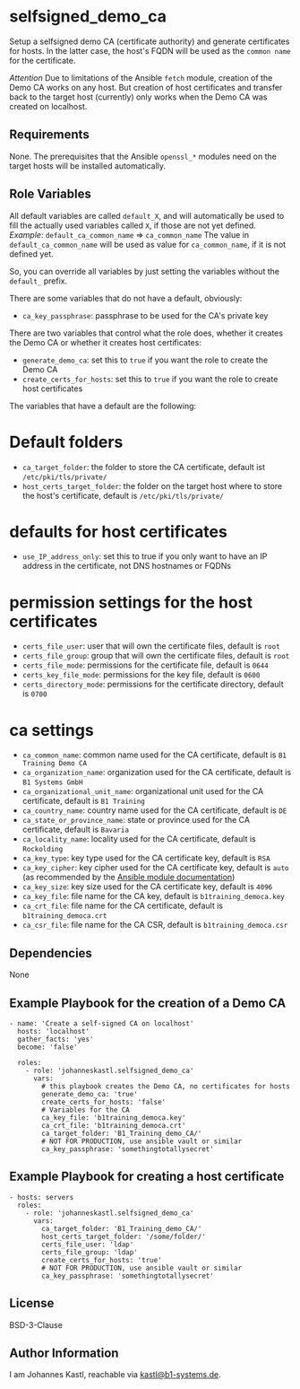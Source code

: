 selfsigned_demo_ca
=========

Setup a selfsigned demo CA (certificate authority) and generate certificates for hosts. In the latter case, the host's FQDN will be used as the `common name` for the certificate.

*Attention*
Due to limitations of the Ansible `fetch` module, creation of the Demo CA works on any host. But creation of host certificates and transfer back to the target host (currently) only works when the Demo CA was created on localhost.

Requirements
------------

None. The prerequisites that the Ansible `openssl_*` modules need on the target hosts will be installed automatically.

Role Variables
--------------

All default variables are called `default_X`, and will automatically be used to fill the actually used variables called `X`, if those are not yet defined.
*Example*:
`default_ca_common_name` => `ca_common_name`
The value in `default_ca_common_name` will be used as value for `ca_common_name`, if it is not defined yet.

So, you can override all variables by just setting the variables without the `default_` prefix.

There are some variables that do not have a default, obviously:

- `ca_key_passphrase`: passphrase to be used for the CA's private key

There are two variables that control what the role does, whether it creates the Demo CA or whether it creates host certificates:
- `generate_demo_ca`: set this to `true` if you want the role to create the Demo CA
- `create_certs_for_hosts`: set this to `true` if you want the role to create host certificates

The variables that have a default are the following:

# Default folders
- `ca_target_folder`: the folder to store the CA certificate, default ist `/etc/pki/tls/private/`
- `host_certs_target_folder`: the folder on the target host where to store the host's certificate, default is `/etc/pki/tls/private/`

# defaults for host certificates
- `use_IP_address_only`: set this to true if you only want to have an IP address in the certificate, not DNS hostnames or FQDNs

# permission settings for the host certificates
- `certs_file_user`: user that will own the certificate files, default is `root`
- `certs_file_group`: group that will own the certificate files, default is `root`
- `certs_file_mode`: permissions for the certificate file, default is `0644`
- `certs_key_file_mode`: permissions for the key file, default is `0600`
- `certs_directory_mode`: permissions for the certificate directory, default is `0700`

# ca settings
- `ca_common_name`: common name used for the CA certificate, default is `B1 Training Demo CA`
- `ca_organization_name`: organization used for the CA certificate, default is `B1 Systems GmbH`
- `ca_organizational_unit_name`:  organizational unit used for the CA certificate, default is `B1 Training`
- `ca_country_name`:  country name used for the CA certificate, default is `DE`
- `ca_state_or_province_name`:  state or province used for the CA certificate, default is `Bavaria`
- `ca_locality_name`:  locality used for the CA certificate, default is `Rockolding`
- `ca_key_type`:  key type used for the CA certificate key, default is `RSA`
- `ca_key_cipher`: key cipher used for the CA certificate key, default is `auto` (as recommended by the [Ansible module documentation](https://docs.ansible.com/ansible/latest/collections/community/crypto/openssl_privatekey_module.html))
- `ca_key_size`: key size used for the CA certificate key, default is `4096`
- `ca_key_file`: file name for the CA key, default is `b1training_democa.key`
- `ca_crt_file`: file name for the CA certificate, default is `b1training_democa.crt`
- `ca_csr_file`: file name for the CA CSR, default is `b1training_democa.csr`

Dependencies
------------

None

Example Playbook for the creation of a Demo CA
----------------

    - name: 'Create a self-signed CA on localhost'
      hosts: 'localhost'
      gather_facts: 'yes'
      become: 'false'

      roles:
        - role: 'johanneskastl.selfsigned_demo_ca'
          vars:
            # this playbook creates the Demo CA, no certificates for hosts
            generate_demo_ca: 'true'
            create_certs_for_hosts: 'false'
            # Variables for the CA
            ca_key_file: 'b1training_democa.key'
            ca_crt_file: 'b1training_democa.crt'
            ca_target_folder: 'B1_Training_demo_CA/'
            # NOT FOR PRODUCTION, use ansible vault or similar
            ca_key_passphrase: 'somethingtotallysecret'

Example Playbook for creating a host certificate
----------------

    - hosts: servers
      roles:
        - role: 'johanneskastl.selfsigned_demo_ca'
          vars:
            ca_target_folder: 'B1_Training_demo_CA/'
            host_certs_target_folder: '/some/folder/'
            certs_file_user: 'ldap'
            certs_file_group: 'ldap'
            create_certs_for_hosts: 'true'
            # NOT FOR PRODUCTION, use ansible vault or similar
            ca_key_passphrase: 'somethingtotallysecret'

License
-------

BSD-3-Clause

Author Information
------------------

I am Johannes Kastl, reachable via kastl@b1-systems.de.

